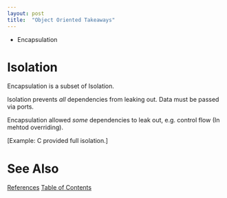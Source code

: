 ```yaml
---
layout: post
title:  "Object Oriented Takeaways"
---
```


- Encapsulation

# Isolation

Encapsulation is a subset of Isolation.

Isolation prevents _all_ dependencies from leaking out.  Data must be passed via ports.

Encapsulation allowed _some_ dependencies to leak out, e.g. control flow (In mehtod overriding).

[Example: C provided full isolation.]

# See Also

[References](https://guitarvydas.github.io/2021/01/14/References.html)
[Table of Contents](https://guitarvydas.github.io/2021/05/14/Table-Of-Contents.html)

<script src="https://utteranc.es/client.js" 
        repo="guitarvydas/guitarvydas.github.io" 
        issue-term="pathname" 
        theme="github-light" 
        crossorigin="anonymous" 
        async> 
</script> 
